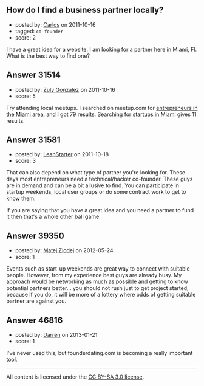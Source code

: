 ## How do I find a business partner locally?

- posted by: [Carlos](https://stackexchange.com/users/-1/13877-carlos) on 2011-10-16
- tagged: `co-founder`
- score: 2

I have a great idea for a website. I am looking for a partner here in Miami, Fl. What is the best way to find one?



## Answer 31514

- posted by: [Zuly Gonzalez](https://stackexchange.com/users/-1/2692-zuly-gonzalez) on 2011-10-16
- score: 5

<p>Try attending local meetups. I searched on meetup.com for <a href="http://www.meetup.com/find/?keywords=entrepreneurs&amp;mcId=c33101&amp;mcName=&amp;lat=&amp;lon=&amp;userFreeform=Miami,%20Florida,%20USA&amp;gcResults=&amp;submitButton=Search&amp;op=search">entrepreneurs in the Miami area</a>, and I got 79 results. Searching for <a href="http://startups.meetup.com/cities/us/fl/miami/">startups in Miami</a> gives 11 results.</p>



## Answer 31581

- posted by: [LeanStarter](https://stackexchange.com/users/-1/13902-leanstarter) on 2011-10-18
- score: 3

That can also depend on what type of partner you're looking for. These days most entrepreneurs need a technical/hacker co-founder. These guys are in demand and can be a bit allusive to find. You can participate in startup weekends, local user groups or do some contract work to get to know them.

If you are saying that you have a great idea and you need a partner to fund it then that's a whole other ball game.


## Answer 39350

- posted by: [Matej Zlodej](https://stackexchange.com/users/-1/15950-matej-zlodej) on 2012-05-24
- score: 1

Events such as start-up weekends are great way to connect with suitable people. However, from my experience best guys are already busy. My approach would be networking as much as possible and getting to know potential partners better... you should not rush just to get project started, because if you do, it will be more of a lottery where odds of getting suitable partner are against you. 


## Answer 46816

- posted by: [Darren](https://stackexchange.com/users/-1/23654-darren) on 2013-01-21
- score: 1

I've never used this, but founderdating.com is becoming a really important tool.



---

All content is licensed under the [CC BY-SA 3.0 license](https://creativecommons.org/licenses/by-sa/3.0/).
